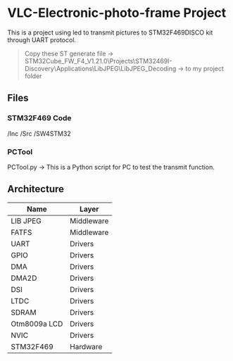 # VLC-Electronic-photo-frame Project

This is a project using led to transmit pictures to STM32F469DISCO kit through UART protocol.

> Copy these ST generate file -> STM32Cube_FW_F4_V1.21.0\Projects\STM32469I-Discovery\Applications\LibJPEG\LibJPEG_Decoding -> to my project folder

## Files

### STM32F469 Code

/Inc
/Src
/SW4STM32

### PCTool

PCTool.py -> This is a Python script for PC to test the transmit function.

## Architecture

|Name|Layer|
|---|---|
|LIB JPEG    |Middleware|
|FATFS       |Middleware|
|UART        |Drivers|
|GPIO        |Drivers|
|DMA         |Drivers|
|DMA2D       |Drivers|
|DSI         |Drivers|
|LTDC        |Drivers|
|SDRAM       |Drivers|
|Otm8009a LCD|Drivers|
|NVIC        |Drivers|
|STM32F469   |Hardware|

